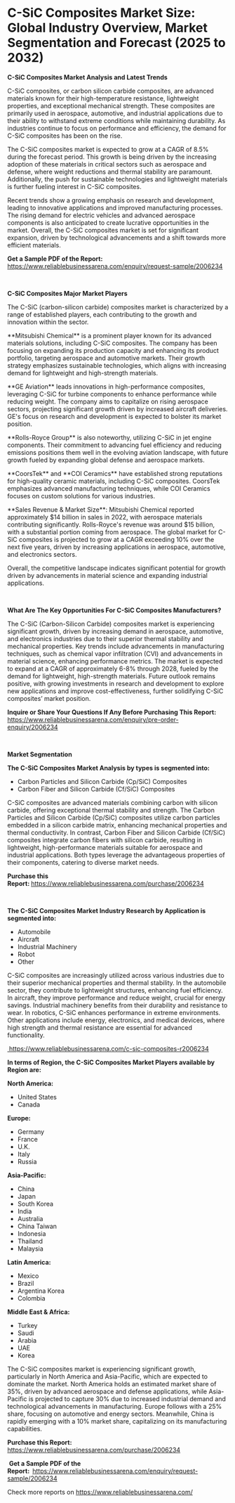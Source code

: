<p><h1>C-SiC Composites Market Size: Global Industry Overview, Market Segmentation and Forecast (2025 to 2032)</h1></p><p><strong>C-SiC Composites Market Analysis and Latest Trends</strong></p>
<p><p>C-SiC composites, or carbon silicon carbide composites, are advanced materials known for their high-temperature resistance, lightweight properties, and exceptional mechanical strength. These composites are primarily used in aerospace, automotive, and industrial applications due to their ability to withstand extreme conditions while maintaining durability. As industries continue to focus on performance and efficiency, the demand for C-SiC composites has been on the rise.</p><p>The C-SiC composites market is expected to grow at a CAGR of 8.5% during the forecast period. This growth is being driven by the increasing adoption of these materials in critical sectors such as aerospace and defense, where weight reductions and thermal stability are paramount. Additionally, the push for sustainable technologies and lightweight materials is further fueling interest in C-SiC composites. </p><p>Recent trends show a growing emphasis on research and development, leading to innovative applications and improved manufacturing processes. The rising demand for electric vehicles and advanced aerospace components is also anticipated to create lucrative opportunities in the market. Overall, the C-SiC composites market is set for significant expansion, driven by technological advancements and a shift towards more efficient materials.</p></p>
<p><strong>Get a Sample PDF of the Report:&nbsp;</strong> <a href="https://www.reliablebusinessarena.com/enquiry/request-sample/2006234?utm_campaign=2990&utm_medium=2&utm_source=Github&utm_content=ia&utm_term=03042025&utm_id=c-sic-composites">https://www.reliablebusinessarena.com/enquiry/request-sample/2006234</a></p>
<p>&nbsp;</p>
<p><strong>C-SiC Composites Major Market Players</strong></p>
<p><p>The C-SiC (carbon-silicon carbide) composites market is characterized by a range of established players, each contributing to the growth and innovation within the sector.</p><p>**Mitsubishi Chemical** is a prominent player known for its advanced materials solutions, including C-SiC composites. The company has been focusing on expanding its production capacity and enhancing its product portfolio, targeting aerospace and automotive markets. Their growth strategy emphasizes sustainable technologies, which aligns with increasing demand for lightweight and high-strength materials.</p><p>**GE Aviation** leads innovations in high-performance composites, leveraging C-SiC for turbine components to enhance performance while reducing weight. The company aims to capitalize on rising aerospace sectors, projecting significant growth driven by increased aircraft deliveries. GE's focus on research and development is expected to bolster its market position.</p><p>**Rolls-Royce Group** is also noteworthy, utilizing C-SiC in jet engine components. Their commitment to advancing fuel efficiency and reducing emissions positions them well in the evolving aviation landscape, with future growth fueled by expanding global defense and aerospace markets.</p><p>**CoorsTek** and **COI Ceramics** have established strong reputations for high-quality ceramic materials, including C-SiC composites. CoorsTek emphasizes advanced manufacturing techniques, while COI Ceramics focuses on custom solutions for various industries.</p><p>**Sales Revenue & Market Size**: Mitsubishi Chemical reported approximately $14 billion in sales in 2022, with aerospace materials contributing significantly. Rolls-Royce's revenue was around $15 billion, with a substantial portion coming from aerospace. The global market for C-SiC composites is projected to grow at a CAGR exceeding 10% over the next five years, driven by increasing applications in aerospace, automotive, and electronics sectors.</p><p>Overall, the competitive landscape indicates significant potential for growth driven by advancements in material science and expanding industrial applications.</p></p>
<p>&nbsp;</p>
<p><strong>What Are The Key Opportunities For C-SiC Composites Manufacturers?</strong></p>
<p><p>The C-SiC (Carbon-Silicon Carbide) composites market is experiencing significant growth, driven by increasing demand in aerospace, automotive, and electronics industries due to their superior thermal stability and mechanical properties. Key trends include advancements in manufacturing techniques, such as chemical vapor infiltration (CVI) and advancements in material science, enhancing performance metrics. The market is expected to expand at a CAGR of approximately 6-8% through 2028, fueled by the demand for lightweight, high-strength materials. Future outlook remains positive, with growing investments in research and development to explore new applications and improve cost-effectiveness, further solidifying C-SiC composites’ market position.</p></p>
<p><strong>Inquire or Share Your Questions If Any Before Purchasing This Report:</strong> <a href="https://www.reliablebusinessarena.com/enquiry/pre-order-enquiry/2006234?utm_campaign=2990&utm_medium=2&utm_source=Github&utm_content=ia&utm_term=03042025&utm_id=c-sic-composites">https://www.reliablebusinessarena.com/enquiry/pre-order-enquiry/2006234</a></p>
<p>&nbsp;</p>
<p><strong>Market Segmentation</strong></p>
<p><strong>The C-SiC Composites Market Analysis by types is segmented into:</strong></p>
<p><ul><li>Carbon Particles and Silicon Carbide (Cp/SiC) Composites</li><li>Carbon Fiber and Silicon Carbide (Cf/SiC) Composites</li></ul></p>
<p><p>C-SiC composites are advanced materials combining carbon with silicon carbide, offering exceptional thermal stability and strength. The Carbon Particles and Silicon Carbide (Cp/SiC) composites utilize carbon particles embedded in a silicon carbide matrix, enhancing mechanical properties and thermal conductivity. In contrast, Carbon Fiber and Silicon Carbide (Cf/SiC) composites integrate carbon fibers with silicon carbide, resulting in lightweight, high-performance materials suitable for aerospace and industrial applications. Both types leverage the advantageous properties of their components, catering to diverse market needs.</p></p>
<p><strong>Purchase this Report:&nbsp;</strong><a href="https://www.reliablebusinessarena.com/purchase/2006234?utm_campaign=2990&utm_medium=2&utm_source=Github&utm_content=ia&utm_term=03042025&utm_id=c-sic-composites">https://www.reliablebusinessarena.com/purchase/2006234</a></p>
<p>&nbsp;</p>
<p><strong>The C-SiC Composites Market Industry Research by Application is segmented into:</strong></p>
<p><ul><li>Automobile</li><li>Aircraft</li><li>Industrial Machinery</li><li>Robot</li><li>Other</li></ul></p>
<p><p>C-SiC composites are increasingly utilized across various industries due to their superior mechanical properties and thermal stability. In the automobile sector, they contribute to lightweight structures, enhancing fuel efficiency. In aircraft, they improve performance and reduce weight, crucial for energy savings. Industrial machinery benefits from their durability and resistance to wear. In robotics, C-SiC enhances performance in extreme environments. Other applications include energy, electronics, and medical devices, where high strength and thermal resistance are essential for advanced functionality.</p></p>
<p><a href="https://www.reliablebusinessarena.com/c-sic-composites-r2006234?utm_campaign=2990&utm_medium=2&utm_source=Github&utm_content=ia&utm_term=03042025&utm_id=c-sic-composites">&nbsp;https://www.reliablebusinessarena.com/c-sic-composites-r2006234</a></p>
<p><strong>In terms of Region, the C-SiC Composites Market Players available by Region are:</strong></p>
<p>
    <p> <strong> North America: </strong>
        <ul>
            <li>United States</li>
            <li>Canada</li>
        </ul>
        </p> 
    <p> <strong> Europe: </strong>
        <ul>
            <li>Germany</li>
            <li>France</li>
            <li>U.K.</li>
            <li>Italy</li>
            <li>Russia</li>
        </ul>
        </p> 
    <p> <strong> Asia-Pacific: </strong>
        <ul>
            <li>China</li>
            <li>Japan</li>
            <li>South Korea</li>
            <li>India</li>
            <li>Australia</li>
            <li>China Taiwan</li>
            <li>Indonesia</li>
            <li>Thailand</li>
            <li>Malaysia</li>
        </ul>
        </p> 
    <p> <strong> Latin America: </strong>
        <ul>
            <li>Mexico</li>
            <li>Brazil</li>
            <li>Argentina Korea</li>
            <li>Colombia</li>
        </ul>
        </p> 
    <p> <strong> Middle East & Africa: </strong>
        <ul>
            <li>Turkey</li>
            <li>Saudi</li>
            <li>Arabia</li>
            <li>UAE</li>
            <li>Korea</li>
        </ul>
    </p>
    </p>
<p><p>The C-SiC composites market is experiencing significant growth, particularly in North America and Asia-Pacific, which are expected to dominate the market. North America holds an estimated market share of 35%, driven by advanced aerospace and defense applications, while Asia-Pacific is projected to capture 30% due to increased industrial demand and technological advancements in manufacturing. Europe follows with a 25% share, focusing on automotive and energy sectors. Meanwhile, China is rapidly emerging with a 10% market share, capitalizing on its manufacturing capabilities.</p></p>
<p><strong>Purchase this Report: </strong><a href="https://www.reliablebusinessarena.com/purchase/2006234?utm_campaign=2990&utm_medium=2&utm_source=Github&utm_content=ia&utm_term=03042025&utm_id=c-sic-composites">https://www.reliablebusinessarena.com/purchase/2006234</a></p>
<p>&nbsp;<strong>Get a Sample PDF of the Report:&nbsp;&nbsp;</strong><a href="https://www.reliablebusinessarena.com/enquiry/request-sample/2006234?utm_campaign=2990&utm_medium=2&utm_source=Github&utm_content=ia&utm_term=03042025&utm_id=c-sic-composites">https://www.reliablebusinessarena.com/enquiry/request-sample/2006234</a></p>
<p><strong></strong></p>
<p>Check more reports on <a href="https://www.reliablebusinessarena.com/?utm_campaign=2990&utm_medium=2&utm_source=Github&utm_content=ia&utm_term=03042025&utm_id=c-sic-composites">https://www.reliablebusinessarena.com/</a></p>